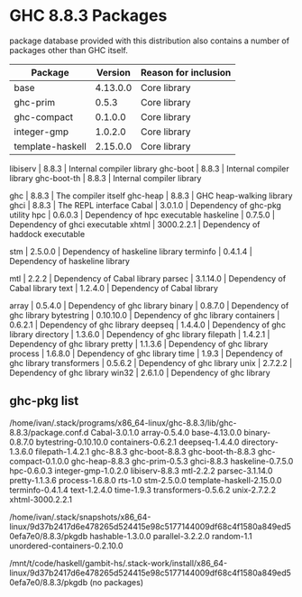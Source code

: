 # GHC 8.8.3 Packages

package database provided with this distribution also contains a number of packages other than GHC itself.

Package          | Version    | Reason for inclusion
-----------------|------------|---------------------------------
base             | 4.13.0.0   | Core library
ghc-prim         | 0.5.3      | Core library
ghc-compact      | 0.1.0.0    | Core library
integer-gmp      | 1.0.2.0    | Core library
template-haskell | 2.15.0.0   | Core library

libiserv         | 8.8.3      | Internal compiler library
ghc-boot         | 8.8.3      | Internal compiler library
ghc-boot-th      | 8.8.3      | Internal compiler library

ghc              | 8.8.3      | The compiler itself
ghc-heap         | 8.8.3      | GHC heap-walking library
ghci             | 8.8.3      | The REPL interface
Cabal            | 3.0.1.0    | Dependency of ghc-pkg utility
hpc              | 0.6.0.3    | Dependency of hpc executable
haskeline        | 0.7.5.0    | Dependency of ghci executable
xhtml            | 3000.2.2.1 | Dependency of haddock executable

stm              | 2.5.0.0    | Dependency of haskeline library
terminfo         | 0.4.1.4    | Dependency of haskeline library

mtl              | 2.2.2      | Dependency of Cabal library
parsec           | 3.1.14.0   | Dependency of Cabal library
text             | 1.2.4.0    | Dependency of Cabal library

array            | 0.5.4.0    | Dependency of ghc library
binary           | 0.8.7.0    | Dependency of ghc library
bytestring       | 0.10.10.0  | Dependency of ghc library
containers       | 0.6.2.1    | Dependency of ghc library
deepseq          | 1.4.4.0    | Dependency of ghc library
directory        | 1.3.6.0    | Dependency of ghc library
filepath         | 1.4.2.1    | Dependency of ghc library
pretty           | 1.1.3.6    | Dependency of ghc library
process          | 1.6.8.0    | Dependency of ghc library
time             | 1.9.3      | Dependency of ghc library
transformers     | 0.5.6.2    | Dependency of ghc library
unix             | 2.7.2.2    | Dependency of ghc library
win32            | 2.6.1.0    | Dependency of ghc library


## ghc-pkg list

/home/ivan/.stack/programs/x86_64-linux/ghc-8.8.3/lib/ghc-8.8.3/package.conf.d
    Cabal-3.0.1.0
    array-0.5.4.0
    base-4.13.0.0
    binary-0.8.7.0
    bytestring-0.10.10.0
    containers-0.6.2.1
    deepseq-1.4.4.0
    directory-1.3.6.0
    filepath-1.4.2.1
    ghc-8.8.3
    ghc-boot-8.8.3
    ghc-boot-th-8.8.3
    ghc-compact-0.1.0.0
    ghc-heap-8.8.3
    ghc-prim-0.5.3
    ghci-8.8.3
    haskeline-0.7.5.0
    hpc-0.6.0.3
    integer-gmp-1.0.2.0
    libiserv-8.8.3
    mtl-2.2.2
    parsec-3.1.14.0
    pretty-1.1.3.6
    process-1.6.8.0
    rts-1.0
    stm-2.5.0.0
    template-haskell-2.15.0.0
    terminfo-0.4.1.4
    text-1.2.4.0
    time-1.9.3
    transformers-0.5.6.2
    unix-2.7.2.2
    xhtml-3000.2.2.1

/home/ivan/.stack/snapshots/x86_64-linux/9d37b2417d6e478265d524415e98c5177144009df68c4f1580a849ed50efa7e0/8.8.3/pkgdb
    hashable-1.3.0.0
    parallel-3.2.2.0
    random-1.1
    unordered-containers-0.2.10.0

/mnt/t/code/haskell/gambit-hs/.stack-work/install/x86_64-linux/9d37b2417d6e478265d524415e98c5177144009df68c4f1580a849ed50efa7e0/8.8.3/pkgdb
    (no packages)
